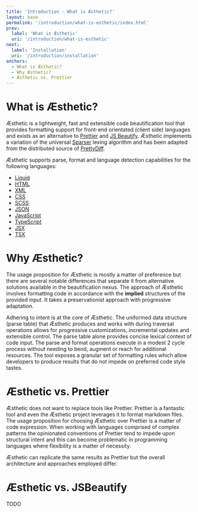 ```yaml
---
title: 'Introduction - What is Æsthetic?'
layout: base
permalink: '/introduction/what-is-esthetic/index.html'
prev:
  label: 'What is Æsthetic'
  uri: '/introduction/what-is-esthetic'
next:
  label: 'Installation'
  uri: '/introduction/installation'
anchors:
  - What is Æsthetic?
  - Why Æsthetic?
  - Æsthetic vs. Prettier
---
```


# What is Æsthetic?

Æsthetic is a lightweight, fast and extensible code beautification tool that provides formatting support for front-end orientated (client side) languages and exists as an alternative to [Prettier](https://prettier.io/) and [JS Beautify](https://beautifier.io/). Æsthetic implements a variation of the universal [Sparser](https://sparser.io/docs-html/tech-documentation.xhtml#universal-parse-model) lexing algorithm and has been adapted from the distributed source of [PrettyDiff](https://github.com/prettydiff/prettydiff/blob/master/options.md).

Æsthetic supports parse, format and language detection capabilities for the following languages:

- [Liquid](https://shopify.github.io/liquid/)
- [HTML](https://en.wikipedia.org/wiki/HTML)
- [XML](https://developer.mozilla.org/en-US/docs/Web/XML/XML_introduction)
- [CSS](https://en.wikipedia.org/wiki/CSS)
- [SCSS](https://sass-lang.com)
- [JSON](https://en.wikipedia.org/wiki/JSON)
- [JavaScript](https://developer.mozilla.org/en-US/docs/Web/JavaScript/Language_overview)
- [TypeScript](https://www.typescriptlang.org/)
- [JSX](https://facebook.github.io/jsx/)
- [TSX](https://www.typescriptlang.org/docs/handbook/jsx.html)

# Why Æsthetic?

The usage proposition for Æsthetic is mostly a matter of preference but there are several notable differences that separate it from alternative solutions available in the beautification nexus. The approach of Æsthetic involves formatting code in accordance with the **implied** structures of the provided input. It takes a preservationist approach with progressive adaptation.

Adhering to intent is at the core of Æsthetic. The uniformed data structure (parse table) that Æsthetic produces and works with during traversal operations allows for progressive customizations, incremental updates and extensible control. The parse table alone provides concise lexical context of code input. The parse and format operations execute in a modest 2 cycle process without needing to bend, augment or reach for additional resources. The tool exposes a granular set of formatting rules which allow developers to produce results that do not impede on preferred code style tastes.

# Æsthetic vs. Prettier

Æsthetic does not want to replace tools like Prettier. Prettier is a fantastic tool and even the Æsthetic project leverages it to format markdown files. The usage proposition for choosing Æsthetic over Prettier is a matter of code expression. When working with languages comprised of complex patterns the opinionated conventions of Prettier tend to impede upon structural intent and this can become problematic in programming languages where flexibility is a matter of necessity.

Æsthetic can replicate the same results as Prettier but the overall architecture and approaches employed differ.

# Æsthetic vs. JSBeautify

TODO
